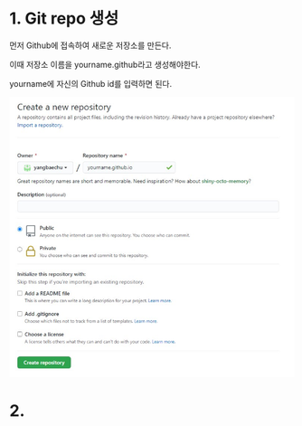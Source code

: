 # 1. Git repo 생성

먼저 Github에 접속하여 새로운 저장소를 만든다.

이때 저장소 이름을 yourname.github라고 생성해야한다.

yourname에 자신의 Github id를 입력하면 된다.

![git_repo_making](..\img\git_repo_making.jpg)

# 2. 
